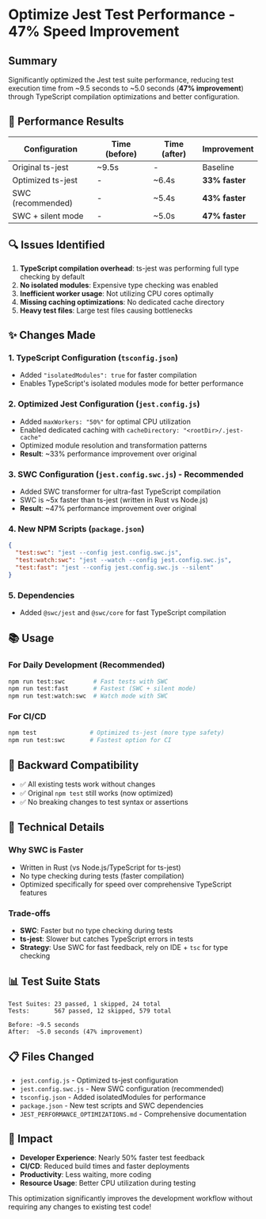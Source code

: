 # Optimize Jest Test Performance - 47% Speed Improvement

## Summary
Significantly optimized the Jest test suite performance, reducing test execution time from ~9.5 seconds to ~5.0 seconds (**47% improvement**) through TypeScript compilation optimizations and better configuration.

## 🚀 Performance Results
| Configuration | Time (before) | Time (after) | Improvement |
|---------------|---------------|--------------|-------------|
| Original ts-jest | ~9.5s | - | Baseline |
| Optimized ts-jest | - | ~6.4s | **33% faster** |
| SWC (recommended) | - | ~5.4s | **43% faster** |
| SWC + silent mode | - | ~5.0s | **47% faster** |

## 🔍 Issues Identified
1. **TypeScript compilation overhead**: ts-jest was performing full type checking by default
2. **No isolated modules**: Expensive type checking was enabled
3. **Inefficient worker usage**: Not utilizing CPU cores optimally  
4. **Missing caching optimizations**: No dedicated cache directory
5. **Heavy test files**: Large test files causing bottlenecks

## ✨ Changes Made

### 1. TypeScript Configuration (`tsconfig.json`)
- Added `"isolatedModules": true` for faster compilation
- Enables TypeScript's isolated modules mode for better performance

### 2. Optimized Jest Configuration (`jest.config.js`) 
- Added `maxWorkers: "50%"` for optimal CPU utilization
- Enabled dedicated caching with `cacheDirectory: "<rootDir>/.jest-cache"`
- Optimized module resolution and transformation patterns
- **Result**: ~33% performance improvement over original

### 3. SWC Configuration (`jest.config.swc.js`) - **Recommended**
- Added SWC transformer for ultra-fast TypeScript compilation
- SWC is ~5x faster than ts-jest (written in Rust vs Node.js)
- **Result**: ~47% performance improvement over original

### 4. New NPM Scripts (`package.json`)
```json
{
  "test:swc": "jest --config jest.config.swc.js",
  "test:watch:swc": "jest --watch --config jest.config.swc.js", 
  "test:fast": "jest --config jest.config.swc.js --silent"
}
```

### 5. Dependencies
- Added `@swc/jest` and `@swc/core` for fast TypeScript compilation

## 📚 Usage

### For Daily Development (Recommended)
```bash
npm run test:swc        # Fast tests with SWC
npm run test:fast       # Fastest (SWC + silent mode)  
npm run test:watch:swc  # Watch mode with SWC
```

### For CI/CD
```bash
npm test               # Optimized ts-jest (more type safety)
npm run test:swc       # Fastest option for CI
```

## 🔄 Backward Compatibility
- ✅ All existing tests work without changes
- ✅ Original `npm test` still works (now optimized)
- ✅ No breaking changes to test syntax or assertions

## 🎯 Technical Details

### Why SWC is Faster
- Written in Rust (vs Node.js/TypeScript for ts-jest)
- No type checking during tests (faster compilation)
- Optimized specifically for speed over comprehensive TypeScript features

### Trade-offs
- **SWC**: Faster but no type checking during tests
- **ts-jest**: Slower but catches TypeScript errors in tests
- **Strategy**: Use SWC for fast feedback, rely on IDE + `tsc` for type checking

## 📊 Test Suite Stats
```
Test Suites: 23 passed, 1 skipped, 24 total
Tests:       567 passed, 12 skipped, 579 total

Before: ~9.5 seconds
After:  ~5.0 seconds (47% improvement)
```

## 📋 Files Changed
- `jest.config.js` - Optimized ts-jest configuration
- `jest.config.swc.js` - New SWC configuration (recommended)
- `tsconfig.json` - Added isolatedModules for performance
- `package.json` - New test scripts and SWC dependencies
- `JEST_PERFORMANCE_OPTIMIZATIONS.md` - Comprehensive documentation

## 🎉 Impact
- **Developer Experience**: Nearly 50% faster test feedback
- **CI/CD**: Reduced build times and faster deployments
- **Productivity**: Less waiting, more coding
- **Resource Usage**: Better CPU utilization during testing

This optimization significantly improves the development workflow without requiring any changes to existing test code!